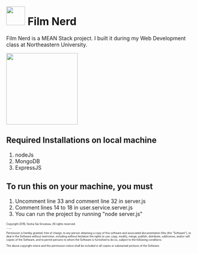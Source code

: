 <h1><img src="https://film-nerd.herokuapp.com/project/img/film_nerd_logo.jpg" height=50px> Film Nerd</h1>


<p>Film Nerd is a MEAN Stack project. I built it during my Web Development class at Northeastern University.</p>

<img src="https://excellentwebworld.com/wp-content/uploads/2017/09/images-3.jpg" height=190px>


<h2>Required Installations on local machine</h2>
<ol>
  <li>nodeJs</li>
  <li>MongoDB</li>
  <li>ExpressJS</li>
</ol>  



<h2>To run this on your machine, you must</h2>
<ol>
  <li>Uncomment line 33 and comment line 32 in server.js</li>
  <li>Comment lines 14 to 18 in user.service.server.js﻿</li>
  <li>You can run the project by running "node server.js"</li>
</ol>  
 


<p style="font-size:50%;">Copyright 2016, Sesha Sai Srivatsav, All rights reserved.</p>
<p style="font-size:11%;">This is a paragraph.</p>

<p style="font-size:50%;">Permission is hereby granted, free of charge, to any person obtaining a copy
of this software and associated documentation files (the "Software"), to deal
in the Software without restriction, including without limitation the rights
to use, copy, modify, merge, publish, distribute, sublicense, and/or sell
copies of the Software, and to permit persons to whom the Software is
furnished to do so, subject to the following conditions:</p>

<p style="font-size:50%;">The above copyright notice and this permission notice shall be included in
all copies or substantial portions of the Software.</p>
